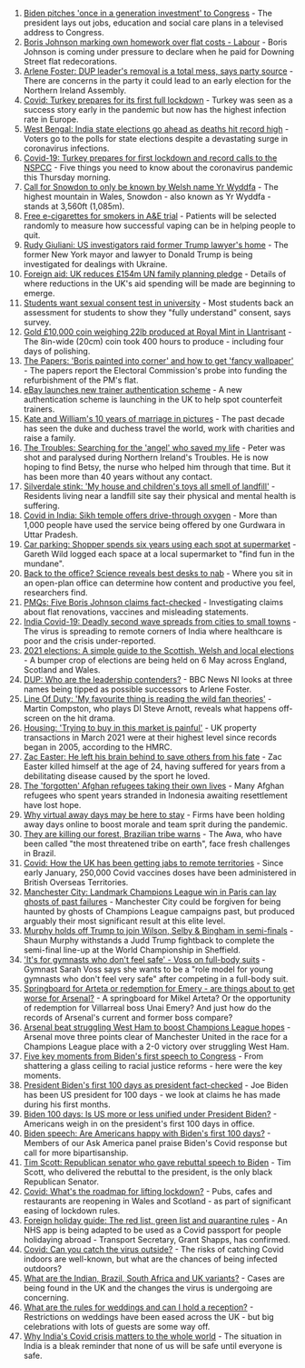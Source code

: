 1. [Biden pitches 'once in a generation investment' to Congress](https://www.bbc.co.uk/news/world-us-canada-56923515) - The president lays out jobs, education and social care plans in a televised address to Congress.
2. [Boris Johnson marking own homework over flat costs - Labour](https://www.bbc.co.uk/news/uk-politics-56922727) - Boris Johnson is coming under pressure to declare when he paid for Downing Street flat redecorations.
3. [Arlene Foster: DUP leader's removal is a total mess, says party source](https://www.bbc.co.uk/news/uk-northern-ireland-56921825) - There are concerns in the party it could lead to an early election for the Northern Ireland Assembly.
4. [Covid: Turkey prepares for its first full lockdown](https://www.bbc.co.uk/news/world-europe-56912668) - Turkey was seen as a success story early in the pandemic but now has the highest infection rate in Europe.
5. [West Bengal: India state elections go ahead as deaths hit record high](https://www.bbc.co.uk/news/world-asia-56924549) - Voters go to the polls for state elections despite a devastating surge in coronavirus infections.
6. [Covid-19: Turkey prepares for first lockdown and record calls to the NSPCC](https://www.bbc.co.uk/news/uk-56922193) - Five things you need to know about the coronavirus pandemic this Thursday morning.
7. [Call for Snowdon to only be known by Welsh name Yr Wyddfa](https://www.bbc.co.uk/news/uk-wales-56913993) - The highest mountain in Wales, Snowdon - also known as Yr Wyddfa - stands at 3,560ft (1,085m).
8. [Free e-cigarettes for smokers in A&E trial](https://www.bbc.co.uk/news/health-56918315) - Patients will be selected randomly to measure how successful vaping can be in helping people to quit.
9. [Rudy Giuliani: US investigators raid former Trump lawyer's home](https://www.bbc.co.uk/news/world-us-canada-56921179) - The former New York mayor and lawyer to Donald Trump is being investigated for dealings with Ukraine.
10. [Foreign aid: UK reduces £154m UN family planning pledge](https://www.bbc.co.uk/news/uk-56924128) - Details of where reductions in the UK's aid spending will be made are beginning to emerge.
11. [Students want sexual consent test in university](https://www.bbc.co.uk/news/education-56921873) - Most students back an assessment for students to show they "fully understand" consent, says survey.
12. [Gold £10,000 coin weighing 22lb produced at Royal Mint in Llantrisant](https://www.bbc.co.uk/news/uk-wales-56920734) - The 8in-wide (20cm) coin took 400 hours to produce - including four days of polishing.
13. [The Papers: 'Boris painted into corner' and how to get 'fancy wallpaper'](https://www.bbc.co.uk/news/blogs-the-papers-56923517) - The papers report the Electoral Commission's probe into funding the refurbishment of the PM's flat.
14. [eBay launches new trainer authentication scheme](https://www.bbc.co.uk/news/business-56922493) - A new authentication scheme is launching in the UK to help spot counterfeit trainers.
15. [Kate and William's 10 years of marriage in pictures](https://www.bbc.co.uk/news/uk-56900811) - The past decade has seen the duke and duchess travel the world, work with charities and raise a family.
16. [The Troubles: Searching for the 'angel' who saved my life](https://www.bbc.co.uk/news/stories-56904137) - Peter was shot and paralysed during Northern Ireland's Troubles. He is now hoping to find Betsy, the nurse who helped him through that time. But it has been more than 40 years without any contact.
17. [Silverdale stink: 'My house and children's toys all smell of landfill'](https://www.bbc.co.uk/news/uk-england-stoke-staffordshire-56917351) - Residents living near a landfill site say their physical and mental health is suffering.
18. [Covid in India: Sikh temple offers drive-through oxygen](https://www.bbc.co.uk/news/world-asia-56922494) - More than 1,000 people have used the service being offered by one Gurdwara in Uttar Pradesh.
19. [Car parking: Shopper spends six years using each spot at supermarket](https://www.bbc.co.uk/news/uk-england-london-56916050) - Gareth Wild logged each space at a local supermarket to "find fun in the mundane".
20. [Back to the office? Science reveals best desks to nab](https://www.bbc.co.uk/news/health-56886313) - Where you sit in an open-plan office can determine how content and productive you feel, researchers find.
21. [PMQs: Five Boris Johnson claims fact-checked](https://www.bbc.co.uk/news/56915918) - Investigating claims about flat renovations, vaccines and misleading statements.
22. [India Covid-19: Deadly second wave spreads from cities to small towns](https://www.bbc.co.uk/news/world-asia-india-56913047) - The virus is spreading to remote corners of India where healthcare is poor and the crisis under-reported.
23. [2021 elections: A simple guide to the Scottish, Welsh and local elections](https://www.bbc.co.uk/news/uk-politics-56286643) - A bumper crop of elections are being held on 6 May across England, Scotland and Wales.
24. [DUP: Who are the leadership contenders?](https://www.bbc.co.uk/news/uk-northern-ireland-56915407) - BBC News NI looks at three names being tipped as possible successors to Arlene Foster.
25. [Line Of Duty: 'My favourite thing is reading the wild fan theories'](https://www.bbc.co.uk/news/newsbeat-56917121) - Martin Compston, who plays DI Steve Arnott, reveals what happens off-screen on the hit drama.
26. [Housing: 'Trying to buy in this market is painful'](https://www.bbc.co.uk/news/business-56906524) - UK property transactions in March 2021 were at their highest level since records began in 2005, according to the HMRC.
27. [Zac Easter: He left his brain behind to save others from his fate](https://www.bbc.co.uk/sport/american-football/56894868) - Zac Easter killed himself at the age of 24, having suffered for years from a debilitating disease caused by the sport he loved.
28. [The 'forgotten' Afghan refugees taking their own lives](https://www.bbc.co.uk/news/world-asia-56834217) - Many Afghan refugees who spent years stranded in Indonesia awaiting resettlement have lost hope.
29. [Why virtual away days may be here to stay](https://www.bbc.co.uk/news/business-56899633) - Firms have been holding away days online to boost morale and team sprit during the pandemic.
30. [They are killing our forest, Brazilian tribe warns](https://www.bbc.co.uk/news/world-latin-america-56847952) - The Awa, who have been called "the most threatened tribe on earth", face fresh challenges in Brazil.
31. [Covid: How the UK has been getting jabs to remote territories](https://www.bbc.co.uk/news/uk-56923016) - Since early January, 250,000 Covid vaccines doses have been administered in British Overseas Territories.
32. [Manchester City: Landmark Champions League win in Paris can lay ghosts of past failures](https://www.bbc.co.uk/sport/football/56923908) - Manchester City could be forgiven for being haunted by ghosts of Champions League campaigns past, but produced arguably their most significant result at this elite level.
33. [Murphy holds off Trump to join Wilson, Selby & Bingham in semi-finals](https://www.bbc.co.uk/sport/snooker/56917371) - Shaun Murphy withstands a Judd Trump fightback to complete the semi-final line-up at the World Championship in Sheffield.
34. ['It's for gymnasts who don't feel safe' - Voss on full-body suits](https://www.bbc.co.uk/sport/gymnastics/56906863) - Gymnast Sarah Voss says she wants to be a "role model for young gymnasts who don't feel very safe" after competing in a full-body suit.
35. [Springboard for Arteta or redemption for Emery - are things about to get worse for Arsenal?](https://www.bbc.co.uk/sport/football/56836757) - A springboard for Mikel Arteta? Or the opportunity of redemption for Villarreal boss Unai Emery? And just how do the records of Arsenal's current and former boss compare?
36. [Arsenal beat struggling West Ham to boost Champions League hopes](https://www.bbc.co.uk/sport/football/56788613) - Arsenal move three points clear of Manchester United in the race for a Champions League place with a 2-0 victory over struggling West Ham.
37. [Five key moments from Biden's first speech to Congress](https://www.bbc.co.uk/news/world-us-canada-56924684) - From shattering a glass ceiling to racial justice reforms - here were the key moments.
38. [President Biden's first 100 days as president fact-checked](https://www.bbc.co.uk/news/56901183) - Joe Biden has been US president for 100 days - we look at claims he has made during his first months.
39. [Biden 100 days: Is US more or less unified under President Biden?](https://www.bbc.co.uk/news/world-us-canada-56919078) - Americans weigh in on the president's first 100 days in office.
40. [Biden speech: Are Americans happy with Biden's first 100 days?](https://www.bbc.co.uk/news/world-us-canada-56919077) - Members of our Ask America panel praise Biden's Covid response but call for more bipartisanship.
41. [Tim Scott: Republican senator who gave rebuttal speech to Biden](https://www.bbc.co.uk/news/world-us-canada-56919082) - Tim Scott, who delivered the rebuttal to the president, is the only black Republican Senator.
42. [Covid: What's the roadmap for lifting lockdown?](https://www.bbc.co.uk/news/explainers-52530518) - Pubs, cafes and restaurants are reopening in Wales and Scotland - as part of significant easing of lockdown rules.
43. [Foreign holiday guide: The red list, green list and quarantine rules](https://www.bbc.co.uk/news/explainers-52544307) - An NHS app is being adapted to be used as a Covid passport for people holidaying abroad - Transport Secretary, Grant Shapps, has confirmed.
44. [Covid: Can you catch the virus outside?](https://www.bbc.co.uk/news/explainers-55680305) - The risks of catching Covid indoors are well-known, but what are the chances of being infected outdoors?
45. [What are the Indian, Brazil, South Africa and UK variants?](https://www.bbc.co.uk/news/health-55659820) - Cases are being found in the UK and the changes the virus is undergoing are concerning.
46. [What are the rules for weddings and can I hold a reception?](https://www.bbc.co.uk/news/explainers-52811509) - Restrictions on weddings have been eased across the UK - but big celebrations with lots of guests are some way off.
47. [Why India's Covid crisis matters to the whole world](https://www.bbc.co.uk/news/world-asia-india-56907007) - The situation in India is a bleak reminder that none of us will be safe until everyone is safe.

